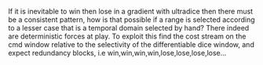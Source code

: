 If it is inevitable to win then lose in a gradient with ultradice then there must be a consistent pattern, how is that possible if a range is selected according to a lesser case that is a temporal domain selected by hand? There indeed are deterministic forces at play. To exploit this find the cost stream on the cmd window relative to the selectivity of the differentiable dice window, and expect redundancy blocks, i.e win,win,win,win,lose,lose,lose,lose...


